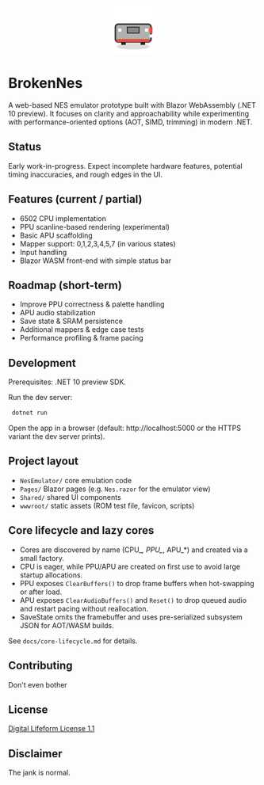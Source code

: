 <p align="center">
  <img src="wwwroot/nes-favicon.svg" width="96" height="96" alt="BrokenNes logo" />
</p>

# BrokenNes

A web-based NES emulator prototype built with Blazor WebAssembly (.NET 10 preview). It focuses on clarity and approachability while experimenting with performance-oriented options (AOT, SIMD, trimming) in modern .NET.

## Status
Early work-in-progress. Expect incomplete hardware features, potential timing inaccuracies, and rough edges in the UI.

## Features (current / partial)
- 6502 CPU implementation
- PPU scanline-based rendering (experimental)
- Basic APU scaffolding
- Mapper support: 0,1,2,3,4,5,7 (in various states)
- Input handling
- Blazor WASM front-end with simple status bar

## Roadmap (short-term)
- Improve PPU correctness & palette handling
- APU audio stabilization
- Save state & SRAM persistence
- Additional mappers & edge case tests
- Performance profiling & frame pacing

## Development
Prerequisites: .NET 10 preview SDK.

Run the dev server:
```bash
 dotnet run
```
Open the app in a browser (default: http://localhost:5000 or the HTTPS variant the dev server prints).

## Project layout
- `NesEmulator/` core emulation code
- `Pages/` Blazor pages (e.g. `Nes.razor` for the emulator view)
- `Shared/` shared UI components
- `wwwroot/` static assets (ROM test file, favicon, scripts)

## Core lifecycle and lazy cores
- Cores are discovered by name (CPU_*, PPU_*, APU_*) and created via a small factory.
- CPU is eager, while PPU/APU are created on first use to avoid large startup allocations.
- PPU exposes `ClearBuffers()` to drop frame buffers when hot-swapping or after load.
- APU exposes `ClearAudioBuffers()` and `Reset()` to drop queued audio and restart pacing without reallocation.
- SaveState omits the framebuffer and uses pre-serialized subsystem JSON for AOT/WASM builds.

See `docs/core-lifecycle.md` for details.

## Contributing
Don't even bother

## License
[Digital Lifeform License 1.1](LICENSE.txt)

## Disclaimer
The jank is normal.
